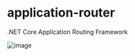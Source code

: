 # application-router
.NET Core Application Routing Framework

![image](https://user-images.githubusercontent.com/13019172/66617463-cf7bd180-eb9a-11e9-8238-f25f95d34cf3.png)
